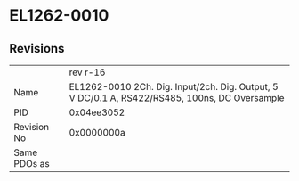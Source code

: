 # EL1262-0010

## Revisions
<table>
<tr>
<td></td>
<td>rev r-16</td>
</tr>
<tr>
<td>Name</td>
<td>EL1262-0010 2Ch. Dig. Input/2ch. Dig. Output, 5 V DC/0.1 A, RS422/RS485, 100ns, DC Oversample</td>
</tr>
<tr>
<td>PID</td>
<td>0x04ee3052</td>
</tr>
<tr>
<td>Revision No</td>
<td>0x0000000a</td>
</tr>
<tr>
<td>Same PDOs as</td>
<td></td>
</tr>
</table>
